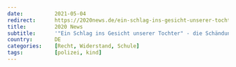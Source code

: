 ```yaml
---
date:          2021-05-04
redirect:      https://2020news.de/ein-schlag-ins-gesicht-unserer-tochter-die-schaendung-des-gedenkens-an-den-rechtsstaat/
title:         2020 News
subtitle:      '"Ein Schlag ins Gesicht unserer Tochter" - die Schändung des Gedenkens an den Rechtsstaat'
country:       DE
categories:    [Recht, Widerstand, Schule]
tags:          [polizei, kind]
---
```

